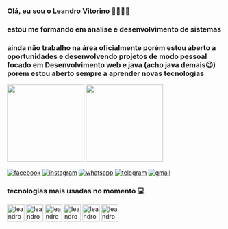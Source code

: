  ### Olá, eu sou o Leandro Vitorino 🙋🏿‍♂️😉 
### estou me formando em analise e desenvolvimento de sistemas
### ainda não trabalho na área oficialmente porém estou aberto a oportunidades e desenvolvendo projetos de modo pessoal focado em  Desenvolvimento web e java (acho java demais😉) porém estou aberto sempre a aprender novas tecnologias

<div>
<img height= "180em" src="https://github-readme-stats.vercel.app/api?username=lvmarinho&show_icons=true&theme=tokyonight"/>
<img height= "180em" src="https://github-readme-stats.vercel.app/api/top-langs/?username=lvmarinho&layout=compact&theme=tokyonight"/>
</div>

[![facebook](https://img.shields.io/badge/Facebook-1877F2?style=for-the-badge&logo=facebook&logoColor=white)](https://www.facebook.com/leandro.vitorino.758)
[![instagram](https://img.shields.io/badge/Instagram-E4405F?style=for-the-badge&logo=instagram&logoColor=white)](http://instagram.com/lv_marinho)
[![whatsapp](https://img.shields.io/badge/WhatsApp-25D366?style=for-the-badge&logo=whatsapp&logoColor=white)](5521988757207)
[![telegram](https://img.shields.io/badge/Telegram-2CA5E0?style=for-the-badge&logo=telegram&logoColor=white)](https://www.telegram.org/@leo_lvm)
[![gmail](https://img.shields.io/badge/Gmail-D14836?style=for-the-badge&logo=gmail&logoColor=white)](https://www.gmail.com/arcanjo.lm@gmail.com)


### tecnologias mais usadas no momento 💻

<div>
<img align="center" alt="leandro-html" height="40" widht="50" src="https://cdn.jsdelivr.net/gh/devicons/devicon/icons/html5/html5-original-wordmark.svg"/>
 
<img align="center" alt="leandro-css" height="40" widht="50" src="https://cdn.jsdelivr.net/gh/devicons/devicon/icons/css3/css3-original-wordmark.svg"/>

<img align="center" alt="leandro-javascript" height="40" widht="50" src="https://cdn.jsdelivr.net/gh/devicons/devicon/icons/javascript/javascript-original.svg"/>
 
<img align="center" alt="leandro-java" height="40" widht="50" src="https://cdn.jsdelivr.net/gh/devicons/devicon/icons/java/java-original-wordmark.svg"/>
 <img align="center" alt="leandro-spring" height="40" widht="50" src=
"https://cdn.jsdelivr.net/gh/devicons/devicon/icons/spring/spring-original-wordmark.svg"/>
 
  <img align="center" alt="leandro-spring" height="40" widht="50" src="https://cdn.jsdelivr.net/gh/devicons/devicon/icons/mysql/mysql-original-wordmark.svg" />
 
 
</div>
